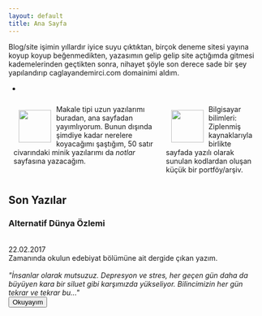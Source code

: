 ```yaml
---
layout: default
title: Ana Sayfa
---
```

Blog/site işimin yıllardır iyice suyu çıktıktan, birçok deneme sitesi yayına koyup koyup beğenmedikten, yazasımın gelip gelip site açtığımda gitmesi kademelerinden geçtikten sonra, nihayet şöyle son derece sade bir şey yapılandırıp caglayandemirci.com domainimi aldım. 

*
<div style="display: flex;">
<div style="margin: 10px;">
<a href="notes/2018"><img src="../images/iconnp.png" style="margin: 10px; float: left; height: 64px; width: 64px;"></a>
Makale tipi uzun yazılarımı buradan, ana sayfadan yayımlıyorum. Bunun dışında şimdiye kadar nerelere koyacağımı şaştığım, 50 satır civarındaki minik yazılarımı da <i>notlar</i> sayfasına yazacağım.
</div>

<div style="margin: 10px;">
<a href="cs/cs-main"><img src="../images/iconcs.jpg" style="margin: 10px; float: left; height: 64px; width: 64px;"></a>
Bilgisayar bilimleri: Ziplenmiş kaynaklarıyla birlikte sayfada yazılı olarak sunulan kodlardan oluşan küçük bir portföy/arşiv.
</div>
</div>

## Son Yazılar

<div class="article_window"><h3>Alternatif Dünya Özlemi</h3><br>22.02.2017<br>Zamanında okulun edebiyat bölümüne ait dergide çıkan yazım.<br><br><i>"İnsanlar olarak mutsuzuz. Depresyon ve stres, her geçen gün daha da büyüyen kara bir siluet gibi karşımızda yükseliyor. Bilincimizin her gün tekrar ve tekrar bu..."</i><br><a href="articles/alternatif-dunya-ozlemi"><button class="article_button">Okuyayım</button></a><br><br></div>
